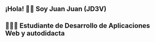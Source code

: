 ## ¡Hola! 👋🏻 Soy Juan Juan (JD3V)
## 🧑🏻‍💻 Estudiante de Desarrollo de Aplicaciones Web y autodidacta

<!--
**JD3VEL/JD3VEL** is a ✨ _special_ ✨ repository because its `README.md` (this file) appears on your GitHub profile.

Here are some ideas to get you started:

- 🔭 I’m currently working on ...
- 🌱 I’m currently learning ...
- 👯 I’m looking to collaborate on ...
- 🤔 I’m looking for help with ...
- 💬 Ask me about ...
- 📫 How to reach me: ...
- 😄 Pronouns: ...
- ⚡ Fun fact: ...
-->

